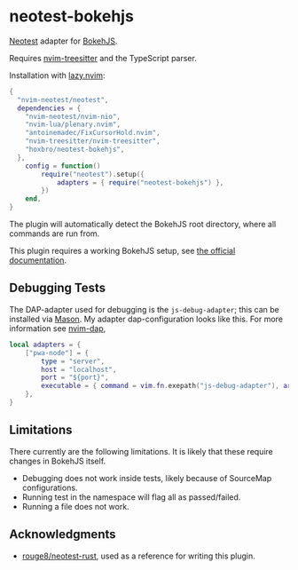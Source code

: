 # neotest-bokehjs

[Neotest](https://github.com/nvim-neotest/neotest) adapter for [BokehJS](https://github.com/bokeh/bokeh).

Requires [nvim-treesitter](https://github.com/nvim-treesitter/nvim-treesitter) and the TypeScript parser.

Installation with [lazy.nvim](https://github.com/folke/lazy.nvim):

```lua
{
  "nvim-neotest/neotest",
  dependencies = {
    "nvim-neotest/nvim-nio",
    "nvim-lua/plenary.nvim",
    "antoinemadec/FixCursorHold.nvim",
    "nvim-treesitter/nvim-treesitter",
    "hoxbro/neotest-bokehjs",
  },
    config = function()
        require("neotest").setup({
            adapters = { require("neotest-bokehjs") },
        })
    end,
}
```

The plugin will automatically detect the BokehJS root directory, where all commands are run from.

This plugin requires a working BokehJS setup, see [the official documentation](https://docs.bokeh.org/en/latest/docs/dev_guide/bokehjs.html#building-bokehjs).

## Debugging Tests

The DAP-adapter used for debugging is the `js-debug-adapter`; this can be installed via [Mason](https://github.com/williamboman/mason.nvim).
My adapter dap-configuration looks like this. For more information see [nvim-dap](https://github.com/mfussenegger/nvim-dap/wiki/Debug-Adapter-installation),

```lua
local adapters = {
    ["pwa-node"] = {
        type = "server",
        host = "localhost",
        port = "${port}",
        executable = { command = vim.fn.exepath("js-debug-adapter"), args = { "${port}" } },
    },
}
```

## Limitations

There currently are the following limitations. It is likely that these require changes in BokehJS itself.

- Debugging does not work inside tests, likely because of SourceMap configurations.
- Running test in the namespace will flag all as passed/failed.
- Running a file does not work.

## Acknowledgments

- [rouge8/neotest-rust](https://github.com/rouge8/neotest-rust), used as a reference for writing this plugin.
